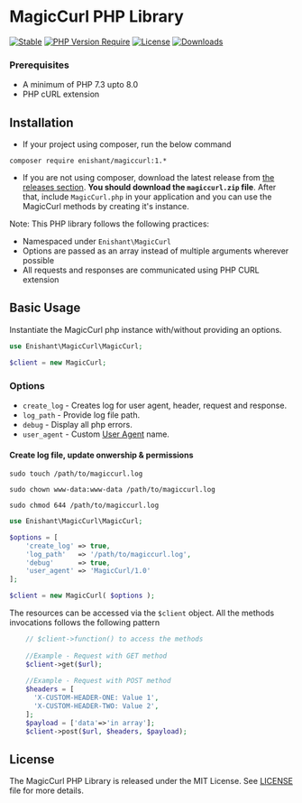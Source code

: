 # MagicCurl PHP Library

[![Stable](https://poser.pugx.org/enishant/magiccurl/v)](https://packagist.org/packages/enishant/magiccurl)
[![PHP Version Require](http://poser.pugx.org/phpunit/phpunit/require/php)](https://packagist.org/packages/enishant/magiccurl)
[![License](https://poser.pugx.org/enishant/magiccurl/license)](https://packagist.org/packages/enishant/magiccurl)
[![Downloads](https://poser.pugx.org/enishant/magiccurl/downloads)](https://packagist.org/packages/enishant/magiccurl)

### Prerequisites
- A minimum of PHP 7.3 upto 8.0
- PHP cURL extension

## Installation

-   If your project using composer, run the below command

```
composer require enishant/magiccurl:1.*
```

- If you are not using composer, download the latest release from [the releases section](https://github.com/enishant/magiccurl/releases).
    **You should download the `magiccurl.zip` file**.
    After that, include `MagicCurl.php` in your application and you can use the MagicCurl methods by creating it's instance.

Note: This PHP library follows the following practices:

- Namespaced under `Enishant\MagicCurl`
- Options are passed as an array instead of multiple arguments wherever possible
- All requests and responses are communicated using PHP CURL extension

## Basic Usage

Instantiate the MagicCurl php instance with/without providing an options.

```php
use Enishant\MagicCurl\MagicCurl;

$client = new MagicCurl;
```
### Options
- `create_log` - Creates log for user agent, header, request and response.
- `log_path` - Provide log file path.
- `debug` - Display all php errors.
- `user_agent` - Custom [User Agent](https://en.wikipedia.org/wiki/User_agent) name.

#### Create log file, update onwership & permissions
`sudo touch /path/to/magiccurl.log`

`sudo chown www-data:www-data /path/to/magiccurl.log`

`sudo chmod 644 /path/to/magiccurl.log`

```php
use Enishant\MagicCurl\MagicCurl;

$options = [
	'create_log' => true,
	'log_path'   => '/path/to/magiccurl.log',
	'debug'      => true,
	'user_agent' => 'MagicCurl/1.0'
];

$client = new MagicCurl( $options );
```

The resources can be accessed via the `$client` object. All the methods invocations follows the following pattern

```php
    // $client->function() to access the methods
    
    //Example - Request with GET method
    $client->get($url);
    
    //Example - Request with POST method
    $headers = [
      'X-CUSTOM-HEADER-ONE: Value 1',
      'X-CUSTOM-HEADER-TWO: Value 2',
    ];
    $payload = ['data'=>'in array'];
    $client->post($url, $headers, $payload);
```

## License

The MagicCurl PHP Library is released under the MIT License. See [LICENSE](LICENSE) file for more details.

